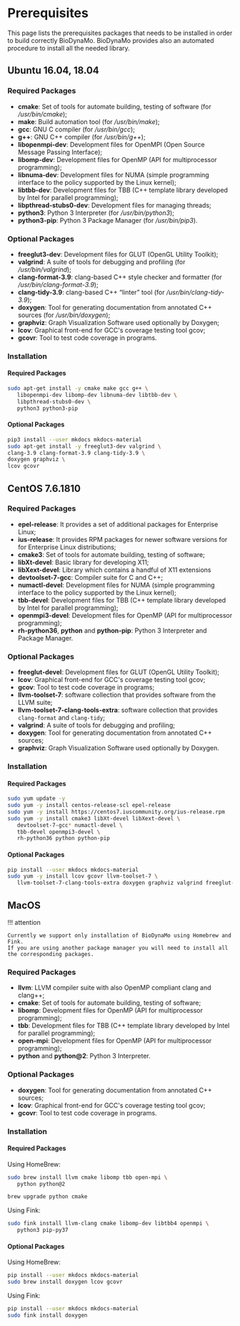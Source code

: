 # Prerequisites

This page lists the prerequisites packages that needs to be installed in order to build correctly BioDynaMo.
BioDynaMo provides also an automated procedure to install all the needed library.

## Ubuntu 16.04, 18.04

### Required Packages

  * **cmake**: Set of tools for automate building, testing of software (for */usr/bin/cmake*);
  * **make**: Build automation tool (for */usr/bin/make*);
  * **gcc**: GNU C compiler (for */usr/bin/gcc*);
  * **g++**: GNU C++ compiler (for */usr/bin/g++*);
  * **libopenmpi-dev**: Development files for OpenMPI (Open Source Message Passing Interface);
  * **libomp-dev**: Development files for OpenMP (API for multiprocessor programming);
  * **libnuma-dev**: Development files for NUMA (simple programming interface to the policy supported by the Linux kernel);
  * **libtbb-dev**: Development files for TBB (C++ template library developed by Intel for parallel programming);
  * **libpthread-stubs0-dev**: Development files for managing threads;
  * **python3**: Python 3 Interpreter (for */usr/bin/python3*);
  * **python3-pip**: Python 3 Package Manager (for */usr/bin/pip3*).

### Optional Packages

  * **freeglut3-dev**: Development files for GLUT (OpenGL Utility Toolkit);
  * **valgrind**: A suite of tools for debugging and profiling (for */usr/bin/valgrind*);
  * **clang-format-3.9**: clang-based C++ style checker and formatter (for */usr/bin/clang-format-3.9*);
  * **clang-tidy-3.9**: clang-based C++ “linter” tool (for */usr/bin/clang-tidy-3.9*);
  * **doxygen**: Tool for generating documentation from annotated C++ sources (for */usr/bin/doxygen*);
  * **graphviz**: Graph Visualization Software used optionally by Doxygen;
  * **lcov**: Graphical front-end for GCC's coverage testing tool gcov;
  * **gcovr**: Tool to test code coverage in programs.

### Installation

#### Required Packages
```bash
sudo apt-get install -y cmake make gcc g++ \
   libopenmpi-dev libomp-dev libnuma-dev libtbb-dev \
   libpthread-stubs0-dev \
   python3 python3-pip
```

#### Optional Packages
```bash
pip3 install --user mkdocs mkdocs-material
sudo apt-get install -y freeglut3-dev valgrind \
clang-3.9 clang-format-3.9 clang-tidy-3.9 \
doxygen graphviz \
lcov gcovr
```

## CentOS 7.6.1810

### Required Packages

 * **epel-release**: It provides a set of additional packages for Enterprise Linux;
 * **ius-release**: It provides RPM packages for newer software versions for for Enterprise Linux distributions;
 * **cmake3**: Set of tools for automate building, testing of software;
 * **libXt-devel**: Basic library for developing X11;
 * **libXext-devel**: Library which contains a handful of X11 extensions
 * **devtoolset-7-gcc**: Compiler suite for C and C++;
 * **numactl-devel**: Development files for NUMA (simple programming interface to the policy supported by the Linux kernel);
 * **tbb-devel**: Development files for TBB (C++ template library developed by Intel for parallel programming);
 * **openmpi3-devel**: Development files for OpenMP (API for multiprocessor programming);
 * **rh-python36**, **python** and **python-pip**: Python 3 Interpreter and Package Manager.


### Optional Packages

 * **freeglut-devel**: Development files for GLUT (OpenGL Utility Toolkit);
 * **lcov**: Graphical front-end for GCC's coverage testing tool gcov;
 * **gcov**: Tool to test code coverage in programs;
 * **llvm-toolset-7**: software collection that provides software from the LLVM suite;
 * **llvm-toolset-7-clang-tools-extra**: software collection that provides `clang-format` and `clang-tidy`;
 * **valgrind**: A suite of tools for debugging and profiling;
 * **doxygen**: Tool for generating documentation from annotated C++ sources;
 * **graphviz**: Graph Visualization Software used optionally by Doxygen.

### Installation

#### Required Packages
```bash
sudo yum update -y
sudo yum -y install centos-release-scl epel-release
sudo yum -y install https://centos7.iuscommunity.org/ius-release.rpm
sudo yum -y install cmake3 libXt-devel libXext-devel \
   devtoolset-7-gcc* numactl-devel \
   tbb-devel openmpi3-devel \
   rh-python36 python python-pip
```
#### Optional Packages
```bash
pip install --user mkdocs mkdocs-material
sudo yum -y install lcov gcovr llvm-toolset-7 \
   llvm-toolset-7-clang-tools-extra doxygen graphviz valgrind freeglut-devel
```

## MacOS

!!! attention

    Currently we support only installation of BioDynaMo using Homebrew and Fink.
    If you are using another package manager you will need to install all
    the corresponding packages.

### Required Packages

 * **llvm**: LLVM compiler suite with also OpenMP compliant clang and clang++;
 * **cmake**: Set of tools for automate building, testing of software;
 * **libomp**: Development files for OpenMP (API for multiprocessor programming);
 * **tbb**: Development files for TBB (C++ template library developed by Intel for parallel programming);
 * **open-mpi**: Development files for OpenMP (API for multiprocessor programming);
 * **python** and **python@2**: Python 3 Interpreter.

### Optional Packages

 * **doxygen**: Tool for generating documentation from annotated C++ sources;
 * **lcov**: Graphical front-end for GCC's coverage testing tool gcov;
 * **gcovr**: Tool to test code coverage in programs.

### Installation

#### Required Packages

Using HomeBrew:

```bash
sudo brew install llvm cmake libomp tbb open-mpi \
   python python@2

brew upgrade python cmake
```

Using Fink:

```bash
sudo fink install llvm-clang cmake libomp-dev libtbb4 openmpi \
   python3 pip-py37
```

#### Optional Packages

Using HomeBrew:

```bash
pip install --user mkdocs mkdocs-material
sudo brew install doxygen lcov gcovr
```

Using Fink:

```bash
pip install --user mkdocs mkdocs-material
sudo fink install doxygen
```
